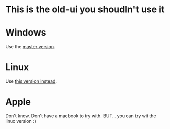 # This is the old-ui you shoudln't use it

# Windows
Use the [master version](https://github.com/soermejo/CSCU9T4Practical1/tree/master).

# Linux
Use [this version instead](https://github.com/soermejo/CSCU9T4Practical1/tree/linux-ui).

# Apple
Don't know. Don't have a macbook to try with.
BUT... you can try wit the linux version :)
